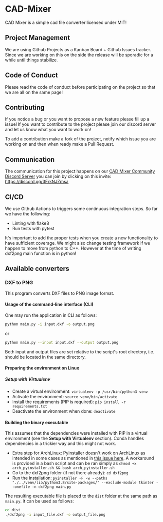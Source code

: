# CAD-Mixer
CAD Mixer is a simple cad file converter licensed under MIT!

## Project Management
We are using Github Projects as a Kanban Board + Github Issues tracker. Since we are working on this on the side the release will be sporadic for a while until things stabilize.

## Code of Conduct
Please read the code of conduct before participating on the project so that we are all on the same page!

## Contributing
If you notice a bug or you want to propose a new feature please fill up a issue!
If you want to contribute to the project please join our discord server and let us know what you want to work on!

To add a contribution make a fork of the project, notify which issue you are working on and then when ready make a Pull Request.

## Communication
The communication for this project happens on our [CAD Mixer Community Discord Server](https://discord.gg/3ErkNJZmsa) you can join by clicking on this invite: https://discord.gg/3ErkNJZmsa

## CI/CD
We use Github Actions to triggers some continuous integration steps. So far we have the following:
- Linting with flake8
- Run tests with pytest

It's important to add the proper tests when you create a new functionality to have sufficient coverage. We might also change testing framework if we happen to move from python to C++. However at the time of writing dxf2png main function is in python!

## Available converters
### DXF to PNG
This program converts DXF files to PNG image format.

#### Usage of the command-line interface (CLI)
One may run the application in CLI as follows:
```bash
python main.py -i input.dxf -o output.png
```
or
```bash
python main.py --input input.dxf --output output.png
```
Both input and output files are set relative to the script's root directory, i.e. should be located in the same directory.

#### Preparing the environment on Linux

##### Setup with Virtualenv
* Create a virtual environment: `virtualenv -p /usr/bin/python3 venv`
* Activate the environment: `source venv/bin/activate`
* Install the requirements (PIP is required): `pip install -r requirements.txt`
* Deactivate the environment when done: `deactivate`

#### Building the binary executable

This assumes that the dependencies were installed with PIP in a virtual environment (see the **Setup with Virtualenv** section). Conda handles dependencies in a trickier way and this might not work.

* Extra step for ArchLinux: PyInstaller doesn't work on ArchLinux as intended in some cases as mentioned in [this issue here](https://github.com/pyinstaller/pyinstaller/issues/5540). A workaround is provided in a bash script and can be ran simply as `chmod +x arch_pyinstaller.sh && bash arch_pyinstaller.sh`
* Go to the dxf2png folder (if not there already): `cd dxf2png`
* Run the installation: `pyinstaller -F -w --paths "./../venv/lib/python3.8/site-packages/" --exclude-module tkinter --onefile -n dxf2png main.py`

The resulting executable file is placed to the `dist` folder at the same path as `main.py`. It can be used as follows:
```sh
cd dist
./dxf2png -i input_file.dxf -o output_file.png
```
